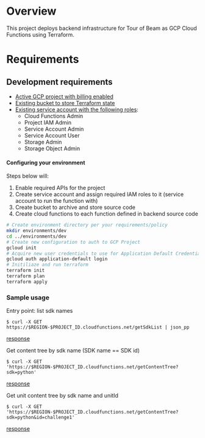 <!--
    Licensed to the Apache Software Foundation (ASF) under one
    or more contributor license agreements.  See the NOTICE file
    distributed with this work for additional information
    regarding copyright ownership.  The ASF licenses this file
    to you under the Apache License, Version 2.0 (the
    "License"); you may not use this file except in compliance
    with the License.  You may obtain a copy of the License at
      http://www.apache.org/licenses/LICENSE-2.0
    Unless required by applicable law or agreed to in writing,
    software distributed under the License is distributed on an
    "AS IS" BASIS, WITHOUT WARRANTIES OR CONDITIONS OF ANY
    KIND, either express or implied.  See the License for the
    specific language governing permissions and limitations
    under the License.
-->

# Overview

This project deploys backend infrastructure for Tour of Beam as GCP Cloud Functions using Terraform.

# Requirements

## Development requirements

- [Active GCP project with billing enabled](https://developers.google.com/workspace/guides/create-project)
- [Existing bucket to store Terraform state](https://cloud.google.com/storage/docs/creating-buckets)
- [Existing service account with the following roles](https://cloud.google.com/iam/docs/creating-managing-service-accounts):
    - Cloud Functions Admin
    - Project IAM Admin
    - Service Account Admin
    - Service Account User
    - Storage Admin
    - Storage Object Admin

#### Configuring your environment

Steps below will:
1. Enable required APIs for the project
2. Create service account and assign required IAM roles to it (service account to run the function with)
3. Create bucket to archive and store source code
4. Create cloud functions to each function defined in backend source code


```bash
# Create environment directory per your requirements/policy
mkdir environments/dev
cd ../environments/dev
# Create new configuration to auth to GCP Project
gcloud init
# Acquire new user credentials to use for Application Default Credentials
gcloud auth application-default login
# Initiliaze and run terraform
terraform init
terraform plan
terraform apply
```


### Sample usage

Entry point: list sdk names
```
$ curl -X GET https://$REGION-$PROJECT_ID.cloudfunctions.net/getSdkList | json_pp
```
[response](./samples/api/get_sdk_list.json)

Get content tree by sdk name (SDK name == SDK id)
```
$ curl -X GET 'https://$REGION-$PROJECT_ID.cloudfunctions.net/getContentTree?sdk=python'
```
[response](./samples/api/get_content_tree.json)


Get unit content tree by sdk name and unitId
```
$ curl -X GET 'https://$REGION-$PROJECT_ID.cloudfunctions.net/getContentTree?sdk=python&id=challenge1'
```
[response](./samples/api/get_unit_content.json)